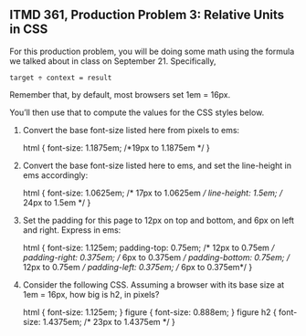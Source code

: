 ## ITMD 361, Production Problem 3: Relative Units in CSS

For this production problem, you will be doing some math using the formula we talked about in class
on September 21. Specifically,

    target ÷ context = result

Remember that, by default, most browsers set 1em = 16px.

You’ll then use that to compute the values for the CSS styles below.

1. Convert the base font-size listed here from pixels to ems:

      html {
        font-size: 1.1875em; /*19px to 1.1875em */
      }

2.  Convert the base font-size listed here to ems, and set the line-height in ems accordingly:

      html {
        font-size: 1.0625em; /* 17px to 1.0625em */
        line-height: 1.5em; /* 24px to 1.5em */
      }

3. Set the padding for this page to 12px on top and bottom, and 6px on left and right. Express in
ems:

      html {
        font-size: 1.125em;
        padding-top: 0.75em; /* 12px to 0.75em */
        padding-right: 0.375em; /* 6px to 0.375em */
        padding-bottom: 0.75em; /* 12px to 0.75em */
        padding-left: 0.375em; /* 6px to 0.375em*/
      }

4. Consider the following CSS. Assuming a browser with its base size at 1em = 16px, how big is h2,
in pixels?

      html {
        font-size: 1.125em;
      }
      figure {
        font-size: 0.888em;
      }
      figure h2 {
        font-size: 1.4375em; /* 23px to 1.4375em */
      }
